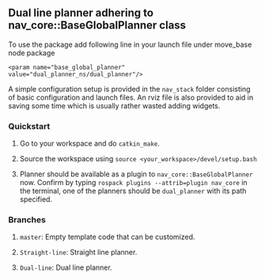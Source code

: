 ## Dual line planner adhering to nav\_core::BaseGlobalPlanner class

To use the package add following line in your launch file under move\_base node package

`<param name="base_global_planner" value="dual_planner_ns/dual_planner"/>`

A simple configuration setup is provided in the `nav_stack` folder consisting of basic configuration and launch files. An rviz file is also provided to aid in saving some time which is usually rather wasted adding widgets.

### Quickstart

1. Go to your workspace and do `catkin_make`.

2. Source the workspace using `source <your_workspace>/devel/setup.bash`

3. Planner should be available as a plugin to `nav_core::BaseGlobalPlanner` now. Confirm by typing `rospack plugins --attrib=plugin nav_core` in the terminal, one of the planners should be `dual_planner` with its path specified.

### Branches

1. `master`: Empty template code that can be customized.

2. `Straight-line`: Straight line planner.

3. `Dual-line`: Dual line planner.

